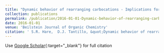 ```yaml
---
title: "Dynamic behavior of rearranging carbocations - Implications for terpene biosynthesis"
collection: publications
permalink: /publication/2016-01-01-Dynamic-behavior-of-rearranging-carbocations-Implications-for-terpene-biosynthesis
date: 2016-01-01
venue: 'Beilstein Journal of Organic Chemistry'
citation: ' S.R. Hare,  D.J. Tantillo, &quot;Dynamic behavior of rearranging carbocations - Implications for terpene biosynthesis.&quot; Beilstein Journal of Organic Chemistry, 2016.'
---
```

Use [Google Scholar](https://scholar.google.com/scholar?q=Dynamic+behavior+of+rearranging+carbocations+++Implications+for+terpene+biosynthesis){:target="_blank"} for full citation